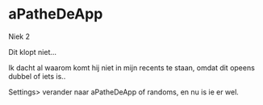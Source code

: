 # aPatheDeApp

Niek 2

Dit klopt niet...

Ik dacht al waarom komt hij niet in mijn recents te staan, omdat dit opeens dubbel of iets is..

Settings> verander naar aPatheDeApp of randoms, en nu is ie er wel.

